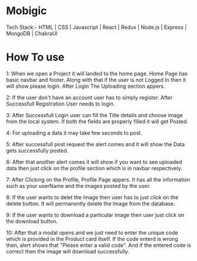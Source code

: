 # Mobigic

Tech Stack:- HTML | CSS | Javascript | React | Redux | Node.js | Express | MongoDB | ChakraUI

# How To use

1: When we open a Project it will landed to the home page. Home Page has basic navbar and footer. Along with that if the user is not Logged In then it will show please login. After Login The Uploading section appers.

2: If the user don't have an account user has to simply register. After Successfull Registration User needs to login.

3: After Successfull Login user can fill the Title details and choose image from the local system. If both the fields are properly filled it will get Posted.

4: For uploading a data it may take few seconds to post.

5: After successfull post request the alert comes and it will show the Data gets successfully posted.

6: After that another alert comes it will show if you want to see uploaded data then just click on the profile section which is in navbar respectively.

7: After Clicking on the Profile, Profile Page appers. It has all the information such as your userName and the images posted by the user.

8: If the user wants to delet the Image then user has to just click on the delete button. It will permanently delete the Image from the database.

9: If the user wants to download a particular image then user just click on the download button.

10: After that a modal opens and we just need to enter the unique code which is provided in the Product card itself. If the code enterd is wrong then, alert shows that "Please enter a valid code". And if the entered code is correct then the image will download successfully.

